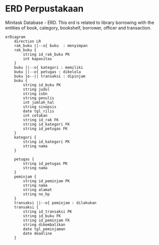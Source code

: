 # ERD Perpustakaan

Minitask Database - ERD. This erd is related to library borrowing with the entities of book, category, bookshelf, borrower, officer and transaction.

```mermaid
erDiagram
    direction LR
    rak_buku ||--o{ buku  : menyimpan
    rak_buku {
        string id_rak_buku PK
        int kapasitas
    }
    buku ||--o{ kategori : memiliki
    buku ||--o{ petugas : dikelola
    buku }o--|| transaksi : dipinjam
    buku {
        string id_buku PK
        string judul
        string isbn
        string penulis
        int jumlah_hal
        string sinopsis
        date tgl_rilis
        int cetakan
        string id_rak FK
        string id_kategori FK
        string id_petugas FK
    }
    kategori {
        string id_kategori PK
        string nama
    }

    petugas {
        string id_petugas PK
        string nama
    }
    peminjam {
        string id_peminjam PK
        string nama
        string alamat
        string no_hp
    }
    transaksi ||--o{ peminjam : dilakukan
    transaksi {
        string id_transaksi PK
        string id_buku FK
        string id_peminjam FK
        string dikembalikan
        date tgl_peminjaman
        date deadline
    }

```
